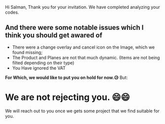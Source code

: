 Hi Salman,
Thank you for your invitation. We have completed analyzing your codes.

## And there were some notable issues which I think you should get awared of

- There were a change overlay and cancel icon on the Image, which we found missing;
- The Product and Planes are not that much dynamic. (Items are not being filted depending on their type)
- You Have ignored the VAT

**For Which, we would like to put you on hold for now.😥** But:

# We are not rejecting you. 😄😄

We will reach out to you once we gets some project that we find suitable for you.
